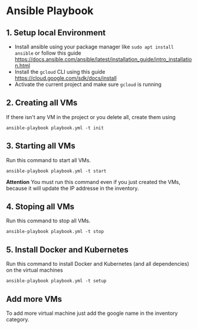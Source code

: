 # Ansible Playbook

## 1. Setup local Environment

- Install ansible using your package manager like `sudo apt install ansible` or follow this guide https://docs.ansible.com/ansible/latest/installation_guide/intro_installation.html
- Install the `gcloud` CLI using this guide https://cloud.google.com/sdk/docs/install
- Activate the current project and make sure `gcloud` is running

## 2. Creating all VMs
If there isn't any VM in the project or you delete all, create them using

```
ansible-playbook playbook.yml -t init
```

## 3. Starting all VMs
Run this command to start all VMs.

```
ansible-playbook playbook.yml -t start
```

**Attention**
You must run this command even if you just created the VMs, because it will update the IP addresse in the inventory.

## 4. Stoping all VMs
Run this command to stop all VMs.

```
ansible-playbook playbook.yml -t stop
```

## 5. Install Docker and Kubernetes
Run this command to install Docker and Kubernetes (and all dependencies) on the virtual machines

```
ansible-playbook playbook.yml -t setup
```

## Add more VMs
To add more virtual machine just add the google name in the inventory category.